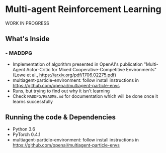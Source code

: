 # Multi-agent Reinforcement Learning

WORK IN PROGRESS

## What's Inside
### - MADDPG
- Implementation of algorithm presented in OpenAI's publication "Multi-Agent Actor-Critic for Mixed Cooperative-Competitive Environments" (Lowe et al., https://arxiv.org/pdf/1706.02275.pdf)
- multiagent-particle-environment: follow install instructions in https://github.com/openai/multiagent-particle-envs
- Runs, but trying to find out why it isn't learning
- Check `MADDPG/README.md` for documentation which will be done once it learns successfully 
## Running the code & Dependencies
- Python 3.6
- PyTorch 0.4.1
- multiagent-particle-environment: follow install instructions in https://github.com/openai/multiagent-particle-envs
